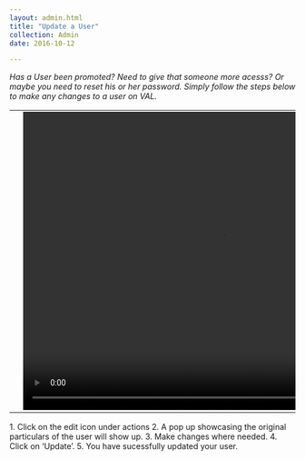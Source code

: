 ```yaml
---
layout: admin.html
title: "Update a User"
collection: Admin
date: 2016-10-12

---
```

_Has a User been promoted? Need to give that someone more acesss? Or maybe you need to reset his or her password. Simply follow the steps below to make any changes to a user on VAL._

<table>
<tr>
<td width="50px"></td>
<td width="700px">
<video width="700" height="525" controls>
	<source src="/assets/video/UserProfile/How_to_update_new_user.mp4" type="video/mp4">
	Your browser does not support the video tag.
</video>
</td>
<td width="50px"></td>
</tr>
</table>
1.	Click on the edit icon under actions
2.	A pop up showcasing the original particulars of the user will show up.
3.	Make changes where needed.
4.  Click on ‘Update’.
5.  You have sucessfully updated your user.
